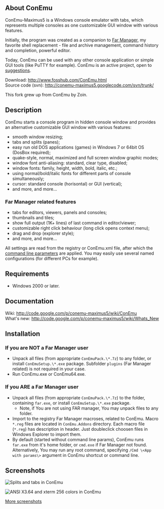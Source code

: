 ## About ConEmu
ConEmu-Maximus5 is a Windows console emulator with tabs, which represents
multiple consoles as one customizable GUI window with various features.

Initially, the program was created as a companion to
[Far Manager](http://en.wikipedia.org/wiki/FAR_Manager),
my favorite shell replacement - file and archive management,
command history and completion, powerful editor.

Today, ConEmu can be used with any other console application or simple GUI tools
(like PuTTY for example). ConEmu is an active project, open to
[suggestions](http://code.google.com/p/conemu-maximus5/issues/list).

Download: http://www.fosshub.com/ConEmu.html  
Source code (svn): http://conemu-maximus5.googlecode.com/svn/trunk/

This fork grew up from ConEmu by Zoin.


## Description
ConEmu starts a console program in hidden console window and provides
an alternative customizable GUI window with various features:

  * smooth window resizing;
  * tabs and splits (panes);
  * easy run old DOS applications (games) in Windows 7 or 64bit OS (DosBox required);
  * quake-style, normal, maximized and full screen window graphic modes;
  * window font anti-aliasing: standard, clear type, disabled;
  * window fonts: family, height, width, bold, italic, etc.;
  * using normal/bold/italic fonts for different parts of console simultaneously;
  * cursor: standard console (horisontal) or GUI (vertical);
  * and more, and more...

### Far Manager related features
  * tabs for editors, viewers, panels and consoles;
  * thumbnails and tiles;
  * show full output (1K+ lines) of last command in editor/viewer;
  * customizable right click behaviour (long click opens context menu);
  * drag and drop (explorer style);
  * and more, and more...

All settings are read from the registry or ConEmu.xml file, after which the
[command line parameters](http://code.google.com/p/conemu-maximus5/wiki/Command_Line)
are applied. You may easily use several named configurations (for different PCs for example).


## Requirements
  * Windows 2000 or later.


## Documentation
Wiki: http://code.google.com/p/conemu-maximus5/wiki/ConEmu  
What's new: http://code.google.com/p/conemu-maximus5/wiki/Whats_New


## Installation

### If you are NOT a Far Manager user
* Unpack all files (from appropriate `ConEmuPack.\*.7z`) to any folder,
	or install `ConEmuSetup.\*.exe` package. Subfolder `plugins`
	(Far Manager related) is not required in your case.
*  Run ConEmu.exe or ConEmu64.exe.

### If you ARE a Far Manager user
*  Unpack all files (from appropriate `ConEmuPack.\*.7z`) to the folder, containing
     `far.exe`, or install `ConEmuSetup.\*.exe` package.
     * Note, if You are not using FAR manager, You may unpack files to any folder.
*  Import to the registry Far Manager macroses, related to ConEmu. Macro `*.reg`
     files are located in `ConEmu.Addons` directory. Each macro file (`*.reg`) has
     description in header. Just doubleclick choosen files in Windows Explorer
     to import them.
*  By default (started without command line params), ConEmu runs `far.exe` from
     it's home folder, or `cmd.exe` if Far Manager not found.
     Alternatively, You may run any root command, specifying `/Cmd \<App with params\>`
     argument in ConEmu shortcut or command line.

 
## Screenshots
![Splits and tabs in ConEmu](https://github.com/Maximus5/ConEmu/wiki/ConEmuSplits.png)

![ANSI X3.64 and xterm 256 colors in ConEmu](https://github.com/Maximus5/ConEmu/wiki/ConEmuAnsi.png)

[More screenshots](http://code.google.com/p/conemu-maximus5/wiki/Screenshots)
